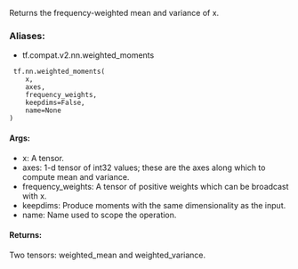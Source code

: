Returns the frequency-weighted mean and variance of x.
### Aliases:
- tf.compat.v2.nn.weighted_moments

```
 tf.nn.weighted_moments(
    x,
    axes,
    frequency_weights,
    keepdims=False,
    name=None
)
```
#### Args:
- x: A tensor.
- axes: 1-d tensor of int32 values; these are the axes along which to compute mean and variance.
- frequency_weights: A tensor of positive weights which can be broadcast with x.
- keepdims: Produce moments with the same dimensionality as the input.
- name: Name used to scope the operation.
#### Returns:
Two tensors: weighted_mean and weighted_variance.

